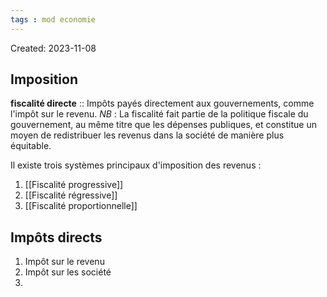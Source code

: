 ```yaml
---
tags : mod economie
---
```

Created: 2023-11-08

## Imposition
**fiscalité directe** :: Impôts payés directement aux gouvernements, comme l'impôt sur le revenu.
*NB* : La fiscalité fait partie de la politique fiscale du gouvernement, au même titre que les dépenses publiques, et constitue un moyen de redistribuer les revenus dans la société de manière plus équitable.

Il existe trois systèmes principaux d'imposition des revenus :
1. [[Fiscalité progressive]]
2. [[Fiscalité régressive]]
3. [[Fiscalité proportionnelle]]

## Impôts directs
 1. Impôt sur le revenu
 2. Impôt sur les société
 3. 